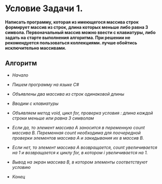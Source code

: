 # Условие Задачи 1.
**Написать программу, которая из имеющегося массива строк формирует массив из строк, длина которых меньше либо равна 3 символа. Первоначальный массив можно ввести с клавиатуры, либо задать на старте выполнения алгоритма. При решении не рекомендуется пользоваться коллекциями. лучше обойтись исключительно массивами.** 

## Алгоритм
* *Начало*

* _Пишем программу на языке С#_

* *Объявлены два массива из строк одинаковой длины*

* _Вводим с клавиатуры_

* *Объявляем метод void, цикл for, проверка условия : длина каждой строки меньше или равна 3 символам*

* _Если да, то элемент массива А заносится в переменную count массива B. Переменная count необходима для поочередной проверки элементов массива А и закидывания их в массив В._ 

* *Если нет, то элемент массива А возвращается, count увеличивается на 1 и возвращается к циклу for, в котором i увеличивается на 1.*

* *Вывод на экран массива В, в котором элементы соответствуют условию*

* _Конец_

